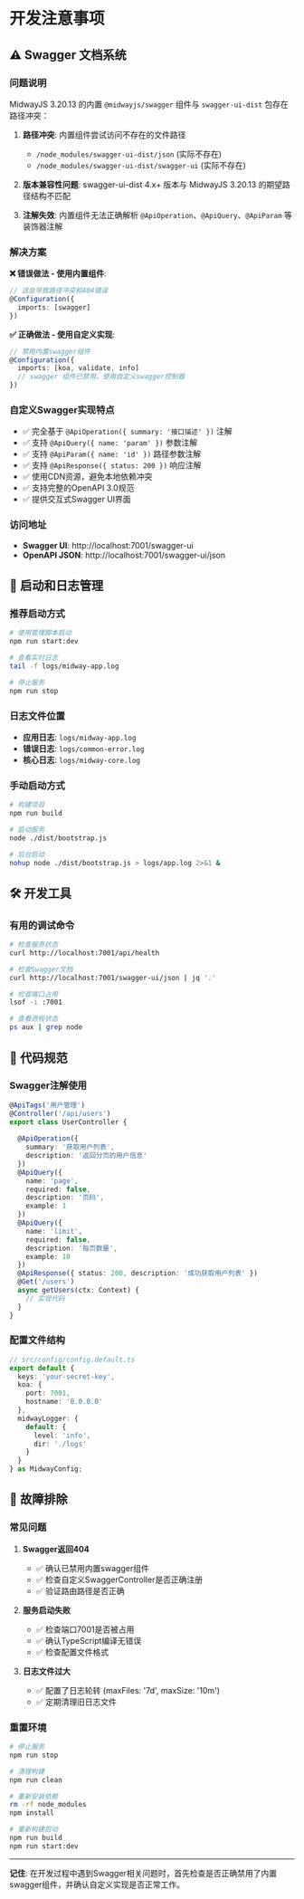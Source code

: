 # 开发注意事项

## ⚠️ Swagger 文档系统

### 问题说明

MidwayJS 3.20.13 的内置 `@midwayjs/swagger` 组件与 `swagger-ui-dist` 包存在路径冲突：

1. **路径冲突**: 内置组件尝试访问不存在的文件路径
   - `/node_modules/swagger-ui-dist/json` (实际不存在)
   - `/node_modules/swagger-ui-dist/swagger-ui` (实际不存在)

2. **版本兼容性问题**: swagger-ui-dist 4.x+ 版本与 MidwayJS 3.20.13 的期望路径结构不匹配

3. **注解失效**: 内置组件无法正确解析 `@ApiOperation`、`@ApiQuery`、`@ApiParam` 等装饰器注解

### 解决方案

**❌ 错误做法 - 使用内置组件**:
```typescript
// 这会导致路径冲突和404错误
@Configuration({
  imports: [swagger]
})
```

**✅ 正确做法 - 使用自定义实现**:
```typescript
// 禁用内置swagger组件
@Configuration({
  imports: [koa, validate, info]
  // swagger 组件已禁用，使用自定义swagger控制器
})
```

### 自定义Swagger实现特点

- ✅ 完全基于 `@ApiOperation({ summary: '接口描述' })` 注解
- ✅ 支持 `@ApiQuery({ name: 'param' })` 参数注解
- ✅ 支持 `@ApiParam({ name: 'id' })` 路径参数注解
- ✅ 支持 `@ApiResponse({ status: 200 })` 响应注解
- ✅ 使用CDN资源，避免本地依赖冲突
- ✅ 支持完整的OpenAPI 3.0规范
- ✅ 提供交互式Swagger UI界面

### 访问地址

- **Swagger UI**: http://localhost:7001/swagger-ui
- **OpenAPI JSON**: http://localhost:7001/swagger-ui/json

## 🚀 启动和日志管理

### 推荐启动方式

```bash
# 使用管理脚本启动
npm run start:dev

# 查看实时日志
tail -f logs/midway-app.log

# 停止服务
npm run stop
```

### 日志文件位置

- **应用日志**: `logs/midway-app.log`
- **错误日志**: `logs/common-error.log`
- **核心日志**: `logs/midway-core.log`

### 手动启动方式

```bash
# 构建项目
npm run build

# 启动服务
node ./dist/bootstrap.js

# 后台启动
nohup node ./dist/bootstrap.js > logs/app.log 2>&1 &
```

## 🛠️ 开发工具

### 有用的调试命令

```bash
# 检查服务状态
curl http://localhost:7001/api/health

# 检查Swagger文档
curl http://localhost:7001/swagger-ui/json | jq '.'

# 检查端口占用
lsof -i :7001

# 查看进程状态
ps aux | grep node
```

## 📝 代码规范

### Swagger注解使用

```typescript
@ApiTags('用户管理')
@Controller('/api/users')
export class UserController {
  
  @ApiOperation({ 
    summary: '获取用户列表', 
    description: '返回分页的用户信息' 
  })
  @ApiQuery({ 
    name: 'page', 
    required: false, 
    description: '页码',
    example: 1 
  })
  @ApiQuery({ 
    name: 'limit', 
    required: false, 
    description: '每页数量',
    example: 10 
  })
  @ApiResponse({ status: 200, description: '成功获取用户列表' })
  @Get('/users')
  async getUsers(ctx: Context) {
    // 实现代码
  }
}
```

### 配置文件结构

```typescript
// src/config/config.default.ts
export default {
  keys: 'your-secret-key',
  koa: {
    port: 7001,
    hostname: '0.0.0.0'
  },
  midwayLogger: {
    default: {
      level: 'info',
      dir: './logs'
    }
  }
} as MidwayConfig;
```

## 🔧 故障排除

### 常见问题

1. **Swagger返回404**
   - ✅ 确认已禁用内置swagger组件
   - ✅ 检查自定义SwaggerController是否正确注册
   - ✅ 验证路由路径是否正确

2. **服务启动失败**
   - ✅ 检查端口7001是否被占用
   - ✅ 确认TypeScript编译无错误
   - ✅ 检查配置文件格式

3. **日志文件过大**
   - ✅ 配置了日志轮转 (maxFiles: '7d', maxSize: '10m')
   - ✅ 定期清理旧日志文件

### 重置环境

```bash
# 停止服务
npm run stop

# 清理构建
npm run clean

# 重新安装依赖
rm -rf node_modules
npm install

# 重新构建启动
npm run build
npm run start:dev
```

---

**记住**: 在开发过程中遇到Swagger相关问题时，首先检查是否正确禁用了内置swagger组件，并确认自定义实现是否正常工作。
